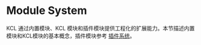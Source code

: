# Module System

KCL 通过内置模块、KCL 模块和插件模块提供工程化的扩展能力。本节描述内置模块和KCL模块的基本概念，插件模块参考 [插件系统](/docs/reference/lang/plugin)。
